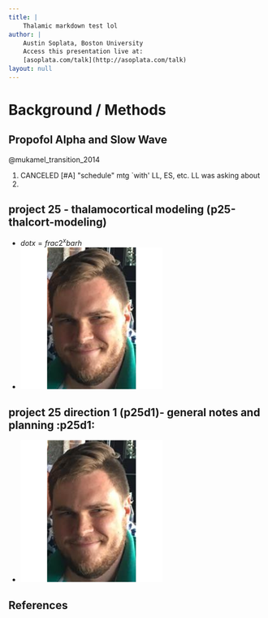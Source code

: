 ```yaml
---
title: |
    Thalamic markdown test lol
author: |
    Austin Soplata, Boston University
    Access this presentation live at:
    [asoplata.com/talk](http://asoplata.com/talk)
layout: null
---
```

<style>
.reveal h1,
.reveal h2,
.reveal h3,
.reveal h4,
.reveal h5,
.reveal h6 {
  text-transform: none;
}
.reveal section img { background:none; border:none; box-shadow:none; }
</style>

# Background / Methods

## Propofol Alpha and Slow Wave
@mukamel_transition_2014
1.  CANCELED [#A] "schedule" mtg `with' LL, ES, etc. LL was asking about
2.

## project 25 - thalamocortical modeling (p25-thalcort-modeling)
- $dot x = frac{2^x}{bar h}$
- ![pic](figures/661173.png)

## project 25 direction 1 (p25d1)- general notes and planning :p25d1:
- ![pic](figures/661173.png)

## References

